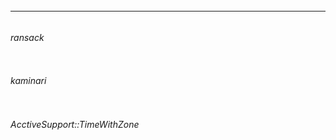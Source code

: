 ######
---



```sh

```

###### ransack
```sh

```

###### kaminari
```sh

```

###### AcctiveSupport::TimeWithZone
```sh

```


```sh

```


```sh

```


```sh

```


```sh

```


```sh

```


```sh

```


```sh

```

